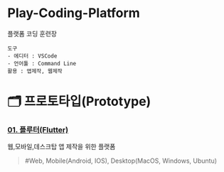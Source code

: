Play-Coding-Platform
===
플랫폼 코딩 훈련장

```text
도구
- 에디터 : VSCode
- 언어툴 : Command Line
활용 : 앱제작, 웹제작
```

# :card_index_dividers: 프로토타입(Prototype)

### [01. 플루터(Flutter)](Prototype-Flutter/README.md)
웹,모바일,데스크탑 앱 제작을 위한 플랫폼
> #Web, Mobile(Android, IOS), Desktop(MacOS, Windows, Ubuntu)
